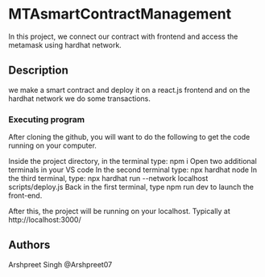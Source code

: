 # MTAsmartContractManagement

In this project, we connect our contract with frontend and access the metamask using hardhat network.

## Description
we make a smart contract and deploy it on a react.js frontend and on the hardhat network we do some transactions.


### Executing program


After cloning the github, you will want to do the following to get the code running on your computer.

Inside the project directory, in the terminal type: npm i
Open two additional terminals in your VS code
In the second terminal type: npx hardhat node
In the third terminal, type: npx hardhat run --network localhost scripts/deploy.js
Back in the first terminal, type npm run dev to launch the front-end.


After this, the project will be running on your localhost. Typically at http://localhost:3000/


## Authors
Arshpreet Singh
@Arshpreet07


